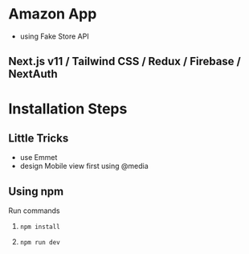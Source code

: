 # Amazon App

- using Fake Store API

## Next.js v11 / Tailwind CSS / Redux / Firebase / NextAuth

# Installation Steps

## Little Tricks

- use Emmet
- design Mobile view first using @media

## Using npm

Run commands

1. `npm install`

2. `npm run dev`
